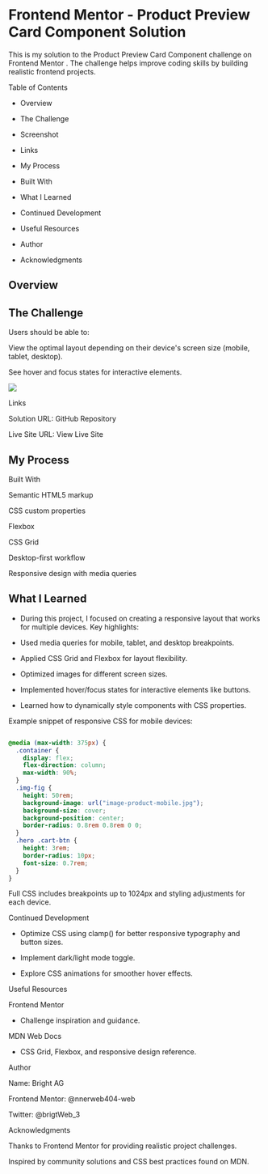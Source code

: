 # Frontend Mentor - Product Preview Card Component Solution

This is my solution to the Product Preview Card Component challenge on Frontend Mentor
.
The challenge helps improve coding skills by building realistic frontend projects.

Table of Contents

- Overview

- The Challenge

- Screenshot

- Links

- My Process

- Built With

- What I Learned

- Continued Development

- Useful Resources

- Author

- Acknowledgments

## Overview
## The Challenge

Users should be able to:

View the optimal layout depending on their device's screen size (mobile, tablet, desktop).

See hover and focus states for interactive elements.

![](./Design/desktop.JPG.jpg)


Links

Solution URL: GitHub Repository

Live Site URL: View Live Site

## My Process
Built With

Semantic HTML5 markup

CSS custom properties

Flexbox

CSS Grid

Desktop-first workflow

Responsive design with media queries

## What I Learned

- During this project, I focused on creating a responsive layout that works for multiple devices.
Key highlights:

- Used media queries for mobile, tablet, and desktop breakpoints.

- Applied CSS Grid and Flexbox for layout flexibility.

- Optimized images for different screen sizes.

- Implemented hover/focus states for interactive elements like buttons.

- Learned how to dynamically style components with CSS properties.

Example snippet of responsive CSS for mobile devices:
```css

@media (max-width: 375px) {
  .container {
    display: flex;
    flex-direction: column;
    max-width: 90%;
  }
  .img-fig {
    height: 50rem;
    background-image: url("image-product-mobile.jpg");
    background-size: cover;
    background-position: center;
    border-radius: 0.8rem 0.8rem 0 0;
  }
  .hero .cart-btn {
    height: 3rem;
    border-radius: 10px;
    font-size: 0.7rem;
  }
}
```

Full CSS includes breakpoints up to 1024px and styling adjustments for each device.

Continued Development

- Optimize CSS using clamp() for better responsive typography and button sizes.

- Implement dark/light mode toggle.

- Explore CSS animations for smoother hover effects.

Useful Resources

Frontend Mentor
 - Challenge inspiration and guidance.

MDN Web Docs
 - CSS Grid, Flexbox, and responsive design reference.

Author

Name: Bright AG

Frontend Mentor: @nnerweb404-web

Twitter: @brigtWeb_3

Acknowledgments

Thanks to Frontend Mentor for providing realistic project challenges.

Inspired by community solutions and CSS best practices found on MDN.


